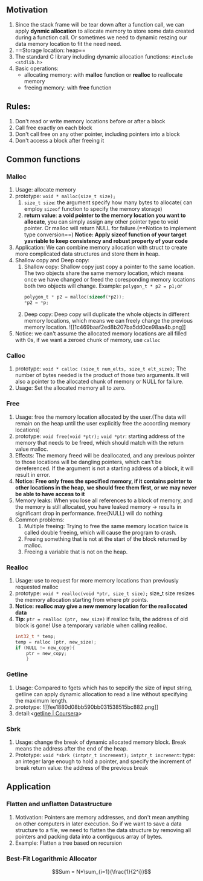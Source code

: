 ---
---

## Motivation

1. Since the stack frame will be tear down after a function call, we can apply **dynmic allocation** to allocate memory to store some data created during a function call. Or sometimes we need to dynamic reszing our data memory location to fit the need need.
2. ==Storage location: heap==
3. The standard C library including dynamic allocation functions:
   `#include <stdlib.h>`
4. Basic operations:
   - allocating memory: with **malloc** function or **realloc** to reallocate memory
   - freeing memory: with **free** function
## Rules:
1. Don't read or write memory locations before or after a block
2. Call free exactly on each block
3. Don't call free on any other pointer, including pointers into a block
4. Don't access a block after freeing it
## Common functions
### Malloc
1. Usage: allocate memory
2. prototype:
   `void * malloc(size_t size);`
   1. `size_t size`: the argument specify how many bytes to allocate( can employ `sizeof` function to specify the memory storage)
   2. **return value**: **a void pointer to the memory location you want to allocate**, you can simply assign any other pointer type to void pointer. Or malloc will return NULL for failure.(==Notice to implement type conversion==)
      **Notice: Apply sizeof function of your target yavriable to keep consistency and robust property of your code**
3. Application:
   We can combine memory allocation with struct to create more complicated data structures and store them in heap.
4. Shallow copy and Deep copy:
   1. Shallow copy:
      Shallow copy just copy a pointer to the same location. The two objects share the same memory location, which means once we have changed or freed the coresponding memory locations both two objects will change.
      Example:
      `polygon_t * p2 = p1;`or
      ```c
      polygon_t * p2 = malloc(sizeof(*p2));
      *p2 = *p;
        ```
   2. Deep copy:
      Deep copy will duplicate the whole objects in different memory locations, which means we can freely change the previous memory location.
      ![[1c469baaf2ed8b207ba5dd0ce98aa4b.png]]
  5. Notice: we can't assume the allocated memory locations are all filled with 0s, if we want a zeroed chunk of memory, use `calloc`
### Calloc
1. prototype:
   `void * calloc (size_t num_elts, size_t elt_size);`
   The number of bytes needed is the product of those two arguments.
   It will also a pointer to the allocated chunk of memory or NULL for failure.
2. Usage:
   Set the allocated memory all to zero.
### Free
1. Usage: free the memory location allocated by the user.(The data will remain on the heap until the user explicitly free the acoording memory locations)
2. prototype:
   `void free(void *ptr);`
   `void *ptr`: starting address of the memory that needs to be freed, which should match with the return value malloc.
3. Effects:
   The memory freed will be deallocated, and any previous pointer to those locations will be dangling pointers, which can't be dereferenced. If the argument is not a starting address of a block, it will result in error.
4. **Notice:**
   **Free only frees the specified memory, if it contains pointer to other locations in the heap, we should free them first, or we may never be able to have access to it**
5. Memory leaks:
   When you lose all references to a block of memory, and the memory is still allocated, you have leaked memory -> results in significant drop in performance.
   free(NULL) will do nothing
6. Common problems:
   1. Multiple freeing:
      Trying to free the same memory location twice is called double freeing, which will cause the program to crash.
   2. Freeing something that is not at the start of the block returned by malloc.
   3. Freeing a variable that is not on the heap.
### Realloc
1. Usage: use to request for more memory locations than previously requested malloc
2. prototype:
   `void * realloc(void *ptr, size_t size);`
   size_t size resizes the memory allocation starting from where ptr points.
3. **Notice:**
   **realloc may give a new memory location for the reallocated data**
4. **Tip**:
   `ptr = realloc (ptr, new_size)` if realloc fails, the address of old block is gone!
   Use a temporary variable when calling realloc.
   ```c
   int32_t * temp;
   temp = ralloc (ptr, new_size);
   if (NULL != new_copy){
	   ptr = new_copy;
	   }
     ```
   
   
### Getline
1. Usage:
   Compared to fgets which has to sepcify the size of input string, getline can apply dynamic allocation to read a line without specifying the maximum length.
2. prototype:
   ![[fee1880d08bb590bb031538515bc882.png]]
3. detail:<[getline | Coursera](https://www.coursera.org/learn/interacting-system-managing-memory/supplement/4Fwiv/getline)>

### Sbrk
1. Usage:
   change the break of dynamic allocated memory block. Break means the address after the end of the heap.
2. Prototype:
   `void *sbrk (intptr_t increment);`
   `intptr_t increment`: type: an integer large enough to hold a pointer, and specify the increment of break
   return value: the address of the previous break 
## Application
### Flatten and unflatten Datastructure
1. Motivation:
   Pointers are memory addresses, and don't mean anything on other computers in later execution. So if we want to save a data structure to a file, we need to flatten the data structure by removing all pointers and packing data into a contiguous array of bytes.
2. Example: Flatten a tree based on recursion

### Best-Fit Logarithmic Allocator


$$Sum = N*\sum_{i=1}{\frac{1}{2^i}}$$